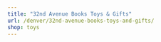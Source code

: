 ```yaml
---
title: "32nd Avenue Books Toys & Gifts"
url: /denver/32nd-avenue-books-toys-and-gifts/
shop: toys
---
```


